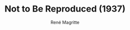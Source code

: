 ---
title: "Not to Be Reproduced (1937)"
subtitle: "René Magritte"
displayImg: "img/covers/Not to Be Reproduced, 1937, Rene Magritte.jpg"
noURL: true
---